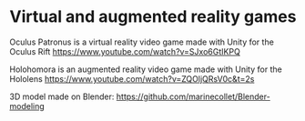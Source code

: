 # Virtual and augmented reality games

Oculus Patronus is a virtual reality video game made with Unity for the Oculus Rift 
https://www.youtube.com/watch?v=SJxo6GtIKPQ


Holohomora is an augmented reality video game made with Unity for the Hololens 
https://www.youtube.com/watch?v=ZQOljQRsV0c&t=2s


3D model made on Blender:  https://github.com/marinecollet/Blender-modeling
